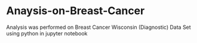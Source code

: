 # Anaysis-on-Breast-Cancer
Analysis was performed on Breast Cancer Wisconsin (Diagnostic) Data Set using python in jupyter notebook
